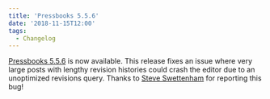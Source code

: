 ```yaml
---
title: 'Pressbooks 5.5.6'
date: '2018-11-15T12:00'
tags:
  - Changelog
---
```


[Pressbooks 5.5.6](https://github.com/pressbooks/pressbooks/releases/tag/5.5.6) is now
available. This release fixes an issue where very large posts with lengthy revision
histories could crash the editor due to an unoptimized revisions query. Thanks to
[Steve Swettenham](https://github.com/pbstudent) for reporting this bug!
